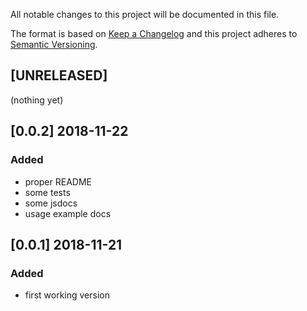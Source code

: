 All notable changes to this project will be documented in this file.

The format is based on [Keep a Changelog](http://keepachangelog.com/en/1.0.0/)
and this project adheres to [Semantic Versioning](http://semver.org/spec/v2.0.0.html).

## [UNRELEASED]
(nothing yet)

## [0.0.2] 2018-11-22
### Added
- proper README
- some tests
- some jsdocs
- usage example docs

## [0.0.1] 2018-11-21
### Added
- first working version
